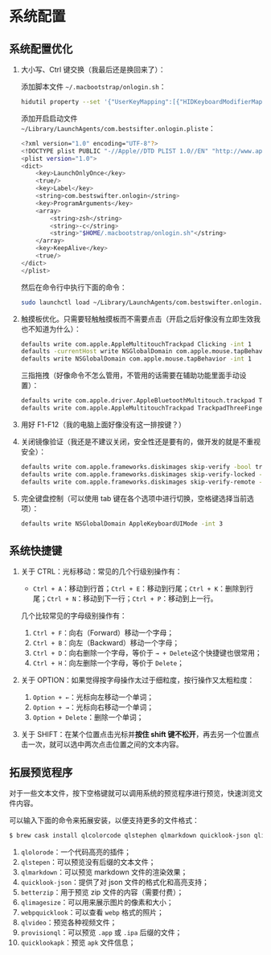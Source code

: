 #  系统配置

## 系统配置优化

1. 大小写、Ctrl 键交换（我最后还是换回来了）：

   添加脚本文件 `~/.macbootstrap/onlogin.sh`：

   ```bash
   hidutil property --set '{"UserKeyMapping":[{"HIDKeyboardModifierMappingSrc":0x700000039,"HIDKeyboardModifierMappingDst":0x7000000E0},{"HIDKeyboardModifierMappingSrc":0x7000000E0,"HIDKeyboardModifierMappingDst":0x700000039}]}'
   ```

    添加开启启动文件 `~/Library/LaunchAgents/com.bestsifter.onlogin.pliste`：

   ```bash
   <?xml version="1.0" encoding="UTF-8"?>
   <!DOCTYPE plist PUBLIC "-//Apple//DTD PLIST 1.0//EN" "http://www.apple.com/DTDs/PropertyList-1.0.dtd">
   <plist version="1.0">
   <dict>
       <key>LaunchOnlyOnce</key>
       <true/>
       <key>Label</key>
       <string>com.bestswifter.onlogin</string>
       <key>ProgramArguments</key>
       <array>
           <string>zsh</string>
           <string>-c</string>
           <string>"$HOME/.macbootstrap/onlogin.sh"</string>
       </array>
       <key>KeepAlive</key>
       <true/>
   </dict>
   </plist>
   ```

   然后在命令行中执行下面的命令：

   ```bash
   sudo launchctl load ~/Library/LaunchAgents/com.bestswifter.onlogin.plist
   ```

2. 触摸板优化。只需要轻触触摸板而不需要点击（开启之后好像没有立即生效我也不知道为什么）：

   ```bash
   defaults write com.apple.AppleMultitouchTrackpad Clicking -int 1
   defaults -currentHost write NSGlobalDomain com.apple.mouse.tapBehavior -int 1
   defaults write NSGlobalDomain com.apple.mouse.tapBehavior -int 1
   ```

   三指拖拽（好像命令不怎么管用，不管用的话需要在辅助功能里面手动设置）：

   ```bash
   defaults write com.apple.driver.AppleBluetoothMultitouch.trackpad TrackpadThreeFingerDrag -bool true
   defaults write com.apple.AppleMultitouchTrackpad TrackpadThreeFingerDrag -bool true
   ```

3. 用好 F1-F12（我的电脑上面好像没有这一排按键？）

4. 关闭镜像验证（我还是不建议关闭，安全性还是要有的，做开发的就是不重视安全）：

   ```bash
   defaults write com.apple.frameworks.diskimages skip-verify -bool true
   defaults write com.apple.frameworks.diskimages skip-verify-locked -bool true
   defaults write com.apple.frameworks.diskimages skip-verify-remote -bool true
   ```

5. 完全键盘控制（可以使用 tab 键在各个选项中进行切换，空格键选择当前选项）：

   ```bash
   defaults write NSGlobalDomain AppleKeyboardUIMode -int 3
   ```

## 系统快捷键

1. 关于 CTRL：光标移动：常见的几个行级别操作有：

   - `Ctrl + A`：移动到行首；`Ctrl + E`：移动到行尾；`Ctrl + K`：删除到行尾；`Ctrl + N`：移动到下一行；`Ctrl + P`：移动到上一行。

   几个比较常见的字母级别操作有：

   1. `Ctrl + F`：向右（Forward）移动一个字母；
   2. `Ctrl + B`：向左（Backward）移动一个字母；
   3. `Ctrl + D`：向右删除一个字母，等价于 `→ + Delete`这个快捷键也很常用；
   4. `Ctrl + H`：向左删除一个字母，等价于 `Delete`；

2. 关于 OPTION：如果觉得按字母操作太过于细粒度，按行操作又太粗粒度：

   1. `Option + ←`：光标向左移动一个单词；
   2. `Option + →`：光标向右移动一个单词；
   3. `Option + Delete`：删除一个单词；

3. 关于 SHIFT：在某个位置点击光标并**按住 shift 键不松开**，再去另一个位置点击一次，就可以选中两次点击位置之间的文本内容。

## 拓展预览程序

对于一些文本文件，按下空格键就可以调用系统的预览程序进行预览，快速浏览文件内容。

可以输入下面的命令来拓展安装，以便支持更多的文件格式：

```bash
$ brew cask install qlcolorcode qlstephen qlmarkdown quicklook-json qlimagesize webpquicklook qlvideo provisionql quicklookapk
```

1. `qlolorode`：一个代码高亮的插件；
2. `qlstepen`：可以预览没有后缀的文本文件；
3. `qlmarkdown`：可以预览 markdown 文件的渲染效果；
4. `quicklook-json`：提供了对 json 文件的格式化和高亮支持；
5. `betterzip`：用于预览 zip 文件的内容（需要付费）；
6. `qlimagesize`：可以用来展示图片的像素和大小；
7. `webpquicklook`：可以查看 `webp` 格式的照片；
8. `qlvideo`：预览各种视频文件；
9. `provisionql`：可以预览 `.app` 或 `.ipa` 后缀的文件；
10. `quicklookapk`：预览 `apk` 文件信息；